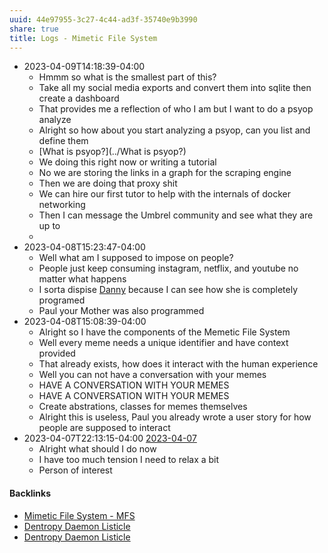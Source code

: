 ```yaml
---
uuid: 44e97955-3c27-4c44-ad3f-35740e9b3990
share: true
title: Logs - Mimetic File System
---
```

* 2023-04-09T14:18:39-04:00
	* Hmmm so what is the smallest part of this?
	* Take all my social media exports and convert them into sqlite then create a dashboard
	* That provides me a reflection of who I am but I want to do a psyop analyze
	* Alright so how about you start analyzing a psyop, can you list and define them
	* [What is psyop?](../What is psyop?)
	* We doing this right now or writing a tutorial
	* No we are storing the links in a graph for the scraping engine
	* Then we are doing that proxy shit
	* We can hire our first tutor to help with the internals of docker networking
	* Then I can message the Umbrel community and see what they are up to
	* 
* 2023-04-08T15:23:47-04:00
	* Well what am I supposed to impose on people?
	* People just keep consuming instagram, netflix, and youtube no matter what happens
	* I sorta dispise [Danny](../Danny) because I can see how she is completely programed
	* Paul your Mother was also programmed
* 2023-04-08T15:08:39-04:00
	* Alright so I have the components of the Memetic File System
	* Well every meme needs a unique identifier and have context provided
	* That already exists, how does it interact with the human experience
	* Well you can not have a conversation with your memes
	* HAVE A CONVERSATION WITH YOUR MEMES
	* HAVE A CONVERSATION WITH YOUR MEMES
	* Create abstrations, classes for memes themselves
	* Alright this is useless, Paul you already wrote a user story for how people are supposed to interact
* 2023-04-07T22:13:15-04:00 [2023-04-07](../2023-04-07)
	* Alright what should I do now
	* I have too much tension I need to relax a bit
	* Person of interest

#### Backlinks

* [Mimetic File System - MFS](/174ec832-c137-4d44-b581-3e552e0c047e)
* [Dentropy Daemon Listicle](/15c66694-3dc9-4115-afb8-887a6e52ffea)
* [Dentropy Daemon Listicle](/15c66694-3dc9-4115-afb8-887a6e52ffea)